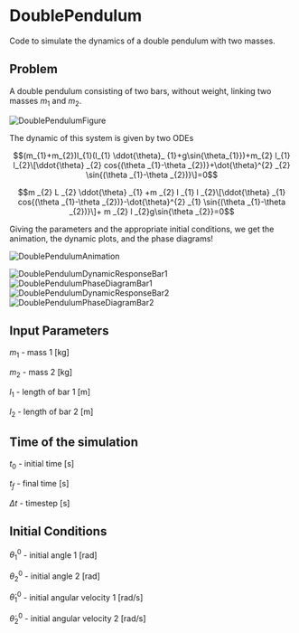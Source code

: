# DoublePendulum
Code to simulate the dynamics of a double pendulum with two masses.

## Problem

A double pendulum consisting of two bars, without weight, linking two masses $m_{1}$ and $m_{2}$.

![DoublePendulumFigure](https://github.com/user-attachments/assets/6b5305c5-9738-41c6-831c-0379659b78f8)


The dynamic of this system is given by two ODEs

$$(m_{1}+m_{2})l_{1}(l_{1} \ddot{\theta}_ {1}+g\sin{\theta_{1}})+m_{2} l_{1} l_{2}\[\ddot{\theta} _{2} cos{(\theta _{1}-\theta _{2})}+\dot{\theta}^{2} _{2} \sin{(\theta _{1}-\theta _{2})}\]=0$$

$$m _{2} L _{2} \ddot{\theta} _{1} +m _{2} l _{1} l _{2}\[\ddot{\theta} _{1} cos{(\theta _{1}-\theta _{2})}-\dot{\theta}^{2} _{1} \sin{(\theta _{1}-\theta _{2})}\]+ m _{2} l _{2}g\sin{\theta _{2}}=0$$

Giving the parameters and the appropriate initial conditions, we get the animation, the dynamic plots, and the phase diagrams!

![DoublePendulumAnimation](https://github.com/user-attachments/assets/a4c06ce3-de69-459f-8b84-a8531d59c398)


![DoublePendulumDynamicResponseBar1](https://github.com/user-attachments/assets/a8655ed6-88c0-42d9-ae98-6fce0f142d78)
![DoublePendulumPhaseDiagramBar1](https://github.com/user-attachments/assets/f5cb7a36-de21-44b0-b6ab-c9fc9c8ef8b5)
![DoublePendulumDynamicResponseBar2](https://github.com/user-attachments/assets/a63df65a-4b0f-421a-b070-db172b53f855)
![DoublePendulumPhaseDiagramBar2](https://github.com/user-attachments/assets/fc2da819-7a95-4237-bd3b-486d4777c706)

## Input Parameters

$m_{1}$ - mass 1 [kg]

$m_{2}$ - mass 2 [kg]

$l_{1}$ - length of bar 1 [m]

$l_{2}$ - length of bar 2 [m]

## Time of the simulation

$t_{0}$ - initial time [s]

$t_{f}$ - final time [s]

$\Delta t$ - timestep [s]

## Initial Conditions

$\theta_{1}^{0}$ - initial angle 1 [rad]

$\theta_{2}^{0}$ - initial angle 2 [rad]

$\dot{\theta}_{1}^{0}$ - initial angular velocity 1 [rad/s]

$\dot{\theta}_{2}^{0}$ - initial angular velocity 2 [rad/s]
